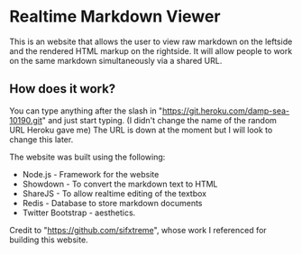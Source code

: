 # Realtime Markdown Viewer

This is an website that allows the user to view raw markdown on the leftside and the rendered HTML markup on the rightside. 
It will allow people to work on the same markdown simultaneously via a shared URL.

## How does it work?
You can type anything after the slash in "https://git.heroku.com/damp-sea-10190.git" and just start typing. (I didn't change the name of the random URL Heroku gave me)
The URL is down at the moment but I will look to change this later. 


The website was built using the following:

- Node.js - Framework for the website
- Showdown - To convert the markdown text to HTML
- ShareJS - To allow realtime editing of the textbox
- Redis - Database to store markdown documents
- Twitter Bootstrap - aesthetics.


Credit to "https://github.com/sifxtreme", whose work I referenced for building this website.
